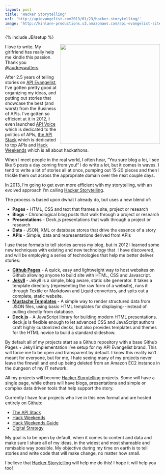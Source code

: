 ```yaml
---
layout: post
title: 'Hacker Storytelling'
url: 'http://apievangelist.com2013/01/23/hacker-storytelling/'
image: 'http://kinlane-productions.s3.amazonaws.com/api-evangelist-site/blog/Tag-Cloud-Hacker-Storytelling.png'
---
```

{% include JB/setup %}
<p>
     <a href="http://hackerstorytelling.com"><img src="https://s3.amazonaws.com/kinlane-productions/hacker-storytelling/Tag-Cloud-Hacker-Storytelling.png"  width="325" align="right" /></a>
</p>
<p>
     I love to write. My girlfriend has really help me kindle this passion. Thank you <a href="https://twitter.com/audreywatters/">@audreywatters</a>.
</p>
<p>
     After 2.5 years of telling stories on <a href="http://apievangelist.com/">API Evangelist</a>, I’ve gotten pretty good at organizing my ideas, and putting out stories that showcase the best (and worst) from the Business of APIs. I’ve gotten so efficient at it in 2012, I even launched <a href="http://apievoice.com/">API Voice</a> which is dedicated to the politics of APIs, <a href="http://theapistack.com">the API Stack</a> which is dedicated to top APIs and <a href="http://hackweekends.com/">Hack Weekends</a> which is all about hackathons.
</p>
<p>
     When I meet people in the real world, I often hear, “You sure blog a lot, I see like 5 posts a day coming from you!” I do write a lot, but it comes in waves. I tend to write a lot of stories all at once, pumping out 15-20 pieces and then I trickle them out across the appropriate domain over the next couple days.
</p>
<p>
     In 2013, I’m going to get even more efficient with my storytelling, with an evolved approach I’m calling <a href="http://hackerstorytelling.com/">Hacker Storytelling</a>.
</p>
<p>
     The process is based upon dwhat I already do, but uses a new blend of:
</p>
<ul>
     <li>
          <strong>Pages</strong> - HTML, CSS and text that frames a site, project or research
     </li>
     <li>
          <strong>Blogs</strong> - Chronological blog posts that walk through a project or research
     </li>
     <li>
          <strong>Presentations</strong> - Deck.js presentations that walk through a project or research
     </li>
     <li>
          <strong>Data</strong> - JSON, XML or database stores that drive the essence of a story
     </li>
     <li>
          <strong>APIs</strong> - Simple, data and representations derived from APIs
     </li>
</ul>
<p>
     I use these formats to tell stories across my blog, but in 2012 I learned some new techniques with existing and new technology that  I have discovered, and will be employing a series of technologies that help me better deliver stories:
</p>
<ul>
     <li>
          <a href="http://pages.github.com/" target="_blank"><strong>Github Pages</strong></a> - A quick, easy and lightweight way to host websites on Github allowing anyone to build site with HTML, CSS and Javascript.
     </li>
     <li>
          <a href="https://github.com/mojombo/jekyllreadme" target="_blank"><strong>Jekyll</strong></a> - Jekyll is a simple, blog aware, static site generator. It takes a template directory (representing the raw form of a website), runs it through Textile or Markdown and Liquid converters, and spits out a complete, static website.
     </li>
     <li>
          <a href="http://pages.github.com/" target="_blank"><strong>Mustache Templates</strong></a> - A simple way to render structured data from JSON files, using basic HTML templates for displaying--instead of pulling directly from database.
     </li>
     <li>
          <a href="http://pages.github.com/" target="_blank"><strong>Deck.js</strong></a> - A JavaScript library for building modern HTML presentations. deck.js is flexible enough to let advanced CSS and JavaScript authors craft highly customized decks, but also provides templates and themes for the HTML novice to build a standard slideshow.
     </li>
</ul>
<p>
     By default all of my projects start as a Github repository with a base Github Pages + Jekyll implementation I’ve setup for my API Evangelist brand. This will force me to be open and transparent by default. I know this reality isn’t meant for everyone, but for me, I hate seeing many of my projects never leave the firewall and end up being deleted from an Amazon EC2 instance in the dungeon of my IT network.
</p>
<p>
     All my projects will become <a title="Hacker Storytelling" href="http://hackerstorytelling.com">Hacker Storytelling</a> projects. Some will have a single page, while others will have blogs, presentations and simple or complex data driven tools that help support the story.
</p>
<p>
     Currently I have four projects who live in this new format and are hosted entirely on Github:
</p>
<ul>
     <li>
          <a href="http://theapistack.com">The API Stack</a>
     </li>
     <li>
          <a title="Hack Weekends" href="http://hackweekends.com">Hack Weekends</a>
     </li>
     <li>
          <a title="Hack Weekends Guide" href="http://guide.hackweekends.com">Hack Weekends Guide</a>
     </li>
     <li>
          <a href="http://digitalstrategy.apievangelist.com">Digital Strategy</a>
     </li>
</ul>
<p>
     My goal is to be open by default, when it comes to content and data and make sure I share all of my ideas, in the widest and most shareable and remixable way possible. My objective during my time on earth is to tell stories and write code that will make change, no matter how small.
</p>
<p>
     I believe that <a title="Hacker Storytelling" href="http://hackerstorytelling.com">Hacker Storytelling</a> will help me do this! I hope it will help you too!
</p>
